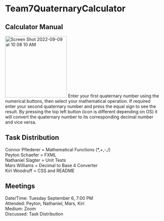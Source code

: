 # Team7QuaternaryCalculator
## Calculator Manual
<img width="199" alt="Screen Shot 2022-09-09 at 10 08 10 AM" src="https://user-images.githubusercontent.com/97624255/189369440-f87ae847-d3a0-4277-a850-7ed27231d775.png">
Enter your first quaternary number using the numerical buttons, then select your mathematical operation. If required enter your second quaternary number and press the equal sign to see the result. By pressing the top left button (icon is different depending on OS) it will convert the quaternary number to its corresponding decimal number and vice versa.

## Task Distribution
Connor Pflederer = Mathematical Functions (*,+,-,/)\
Peyton Schaefer = FXML\
Nathaniel Slagter = Unit Tests\
Mars Williams = Decimal to Base 4 Converter\
Kiri Woodruff = CSS and README

## Meetings
Date/Time: Tuesday September 6, 7:00 PM\
Attended: Peyton, Nathaniel, Mars, Kiri\
Medium: Zoom\
Discussed: Task Distribution
